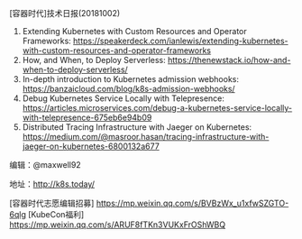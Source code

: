 [容器时代]技术日报(20181002)

1. Extending Kubernetes with Custom Resources and Operator Frameworks: https://speakerdeck.com/ianlewis/extending-kubernetes-with-custom-resources-and-operator-frameworks
2. How, and When, to Deploy Serverless: https://thenewstack.io/how-and-when-to-deploy-serverless/
3. In-depth introduction to Kubernetes admission webhooks: https://banzaicloud.com/blog/k8s-admission-webhooks/
4. Debug Kubernetes Service Locally with Telepresence: https://articles.microservices.com/debug-a-kubernetes-service-locally-with-telepresence-675eb6e94b09
5. Distributed Tracing Infrastructure with Jaeger on Kubernetes: https://medium.com/@masroor.hasan/tracing-infrastructure-with-jaeger-on-kubernetes-6800132a677

编辑：@maxwell92

地址：http://k8s.today/

[容器时代志愿编辑招募] https://mp.weixin.qq.com/s/BVBzWx_u1xfwSZGTO-6qlg
[KubeCon福利] https://mp.weixin.qq.com/s/ARUF8fTKn3VUKxFrOShWBQ
